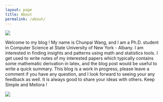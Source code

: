 ```yaml
---
layout: page
title: About
permalink: /about/
---
```


![](../assets/img/profile.jpeg)

Welcome to my blog ! My name is Chunpai Wang, and I am a Ph.D. student in Computer Science at State University of New York - Albany. I am interested in finding insights and patterns using math and statistics tools. I get used to write notes of my interested papers which typically contains some mathematic derivation in latex, and the blog post would be useful to write a quick summary. This blog is a work in progress, please leave a comment if you have any question, and I look forward to seeing your any feedback as well. It is always good to share your ideas with others. Keep Simple and Meliora !    

![](../assets/img/header.png)
